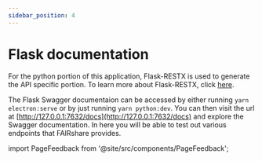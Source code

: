```yaml
---
sidebar_position: 4
---
```


# Flask documentation

For the python portion of this application, Flask-RESTX is used to generate the API specific portion. To learn more about Flask-RESTX, click [here](https://flask-restx.readthedocs.io/en/latest/).

The Flask Swagger documentaion can be accessed by either running `yarn electron:serve` or by just running `yarn python:dev`. You can then visit the url at [http://127.0.0.1:7632/docs](http://127.0.0.1:7632/docs) and explore the Swagger documentation. In here you will be able to test out various endpoints that FAIRshare provides.

import PageFeedback from '@site/src/components/PageFeedback';

<PageFeedback />
